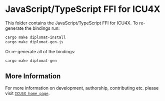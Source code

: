 # JavaScript/TypeScript FFI for ICU4X

This folder contains the JavaScript/TypeScript FFI for ICU4X. To re-generate the bindings run:

```sh
cargo make diplomat-install
cargo make diplomat-gen-js
```

Or re-generate all of the bindings:

```sh
cargo make diplomat-gen
```

## More Information

For more information on development, authorship, contributing etc. please visit [`ICU4X home page`](https://github.com/unicode-org/icu4x).
